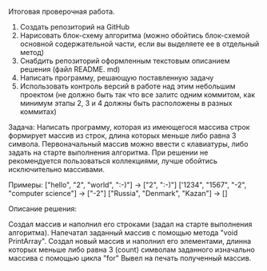 Итоговая проверочная работа.

1. Создать репозиторий на GitHub 
2. Нарисовать блок-схему алгоритма (можно обойтись блок-схемой основной содержательной части, если вы
выделяете ее в отдельный метод)
3. Снабдить репозиторий оформленным текстовым описанием решения (файл README. md)
4. Написать программу, решающую поставленную задачу 
5. Использовать контроль версий в работе над этим небольшим проектом (не должно быть так что все залитс
одним коммитом, как минимум этапы 2, 3 и 4 должны быть расположены в разных коммитах) 

Задача: Написать программу, которая из имеющегося массива строк формирует массив из строк, длина которых меньше либо равна 3 символа. Первоначальный массив можно ввести с клавиатуры, либо задать на старте выполнения алгоритма. При решении не рекомендуется пользоваться коллекциями, лучше обойтись
исключительно массивами.

Примеры:
["hello", "2", "world", ":-)"] -> ["2", ":-)"]
['1234", "1567", "-2", "computer science"] -> ["-2"]
["Russia", "Denmark", "Kazan"] -> []

Описание решения:

Создал массив и наполнил его строками (задал на старте выполнения алгоритма). 
Напечатал заданный массив с помощью метода "void PrintArray".
Создал новый массив и наполнил его элементами, длинна которых меньше либо равна 3 (count) символам заданного изначально массива с помощью
цикла "for"
Вывел на печать полученный массив.
